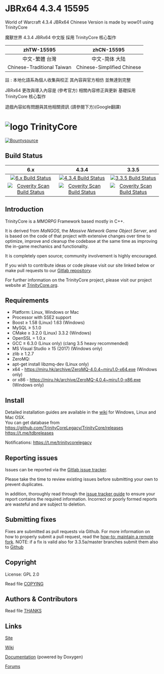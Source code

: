 # JBRx64 4.3.4 15595
World of Warcraft 4.3.4 JBRx64 Chinese Version is made by wow01 using TrinityCore

魔獸世界 4.3.4 JBRx64 中文版 採用 TrinityCore 核心製作

zhTW-15595 | zhCN-15595
:------------: | :------------:
中文-繁體 台灣 | 中文-简体 大陆
Chinese-Traditional Taiwan | Chinese-Simplified Chinese

註 : 本地化語系為個人收集與校正 其內容與官方相仿 並無達到完整

JBRx64 更改與導入內容是 (參考官方) 相關內容修正與更新 基礎採用 TrinityCore 核心製作

遊戲內容如有問題與其他相關資訊 (請參閱下方)(Google翻譯)


# ![logo](https://community.trinitycore.org/public/style_images/1_trinitycore.png) TrinityCore

[![Bountysource](https://www.bountysource.com/badge/tracker?tracker_id=1310)](https://www.bountysource.com/trackers/1310-trinity-core?utm_source=1310&utm_medium=shield&utm_campaign=TRACKER_BADGE)

## Build Status


6.x | 4.3.4 | 3.3.5
:------------: | :------------: | :------------:
[![6.x Build Status](https://travis-ci.org/TrinityCore/TrinityCore.svg?branch=6.x)](https://travis-ci.org/TrinityCore/TrinityCore) | [![4.3.4 Build Status](https://travis-ci.org/Aokromes/TrinityCore.svg?branch=4.3.4)](https://travis-ci.org/Aokromes/TrinityCore) | [![3.3.5 Build Status](https://travis-ci.org/TrinityCore/TrinityCore.svg?branch=3.3.5)](https://travis-ci.org/TrinityCore/TrinityCore)
[![Coverity Scan Build Status](https://scan.coverity.com/projects/435/badge.svg)](https://scan.coverity.com/projects/435) | [![Coverity Scan Build Status](https://scan.coverity.com/projects/7697/badge.svg)](https://scan.coverity.com/projects/7697) |  [![Coverity Scan Build Status](https://scan.coverity.com/projects/4656/badge.svg)](https://scan.coverity.com/projects/4656)

## Introduction

TrinityCore is a *MMORPG* Framework based mostly in C++.

It is derived from *MaNGOS*, the *Massive Network Game Object Server*, and is
based on the code of that project with extensive changes over time to optimize,
improve and cleanup the codebase at the same time as improving the in-game
mechanics and functionality.

It is completely open source; community involvement is highly encouraged.

If you wish to contribute ideas or code please visit our site linked below or
make pull requests to our [Gitlab repository](https://gitlab.com/trinitycore/TrinityCore_434/).

For further information on the TrinityCore project, please visit our project
website at [TrinityCore.org](https://www.trinitycore.org).

## Requirements

+ Platform: Linux, Windows or Mac
+ Processor with SSE2 support
+ Boost ≥ 1.58 (Linux) 1.63 (Windows)
+ MySQL ≥ 5.1.0
+ CMake ≥ 3.2.0 (Linux) 3.3.2 (Windows)
+ OpenSSL = 1.0.x
+ GCC ≥ 6.3.0 (Linux only) (clang 3.5 heavy recommended)
+ MS Visual Studio ≥ 15 (2017) (Windows only)
+ zlib ≥ 1.2.7
+ ZeroMQ:
+ apt-get install libzmq-dev (Linux only)
+ x64 - https://miru.hk/archive/ZeroMQ-4.0.4~miru1.0-x64.exe (Windows only)
+ or x86 - https://miru.hk/archive/ZeroMQ-4.0.4~miru1.0-x86.exe (Windows only)

## Install

Detailed installation guides are available in the [wiki](https://www.trinitycore.info/display/tc/Installation+Guide) for
Windows, Linux and Mac OSX.  
You can get database from  
https://github.com/TrinityCoreLegacy/TrinityCore/releases  
https://t.me/tdbreleases

Notifications:
https://t.me/trinitycorelegacy 


## Reporting issues

Issues can be reported via the [Gitlab issue tracker](https://gitlab.com/trinitycore/TrinityCore_434/issues).

Please take the time to review existing issues before submitting your own to
prevent duplicates.

In addition, thoroughly read through the [issue tracker guide](https://www.trinitycore.org/f/topic/37-the-trinitycore-issuetracker-and-you/) to ensure
your report contains the required information. Incorrect or poorly formed
reports are wasteful and are subject to deletion.


## Submitting fixes

Fixes are submitted as pull requests via Github. For more information on how to
properly submit a pull request, read the [how-to: maintain a remote fork](https://www.trinitycore.org/f/topic/6037-howto-maintain-a-remote-fork-for-pull-requests-tortoisegit/).
NOTE: if a fix is valid also for 3.3.5a/master branches submit them also to [Github](https://github.com/TrinityCore/TrinityCore)


## Copyright

License: GPL 2.0

Read file [COPYING](COPYING)


## Authors &amp; Contributors

Read file [THANKS](THANKS)


## Links

[Site](https://www.trinitycore.org)

[Wiki](https://trinitycore.info)

[Documentation](https://www.trinitycore.net) (powered by Doxygen)

[Forums](https://www.trinitycore.org/f/)
